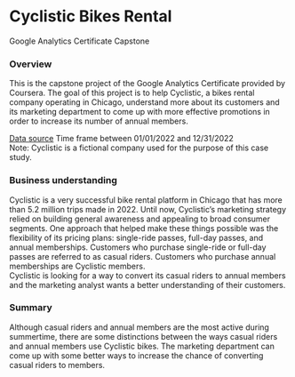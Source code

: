 # Cyclistic Bikes Rental
Google Analytics Certificate Capstone

### Overview
This is the capstone project of the Google Analytics Certificate provided by Coursera. The goal of this project is to help Cyclistic, a bikes rental company operating in Chicago, understand more about its customers and its marketing department to come up with more effective promotions in order to increase its number of annual members.   

[Data source](https://divvy-tripdata.s3.amazonaws.com/index.html)
Time frame between 01/01/2022 and 12/31/2022    
Note: Cyclistic is a fictional company used for the purpose of this case study.  
### Business understanding  
Cyclistic is a very successful bike rental platform in Chicago that has more than 5.2 million trips made in 2022. Until now, Cyclistic’s marketing strategy relied on building general awareness and appealing to broad consumer segments. One approach that helped make these things possible was the flexibility of its pricing plans: single-ride passes, full-day passes, and annual memberships. Customers who purchase single-ride or full-day passes are referred to as casual riders. Customers who purchase annual memberships are Cyclistic members.  
Cyclistic is looking for a way to convert its casual riders to annual members and the marketing analyst wants a better understanding of their customers.   

### Summary  
Although casual riders and annual members are the most active during summertime, there are some distinctions between the ways casual riders and annual members use Cyclistic bikes. The marketing department can come up with some better ways to increase the chance of converting casual riders to members. 
